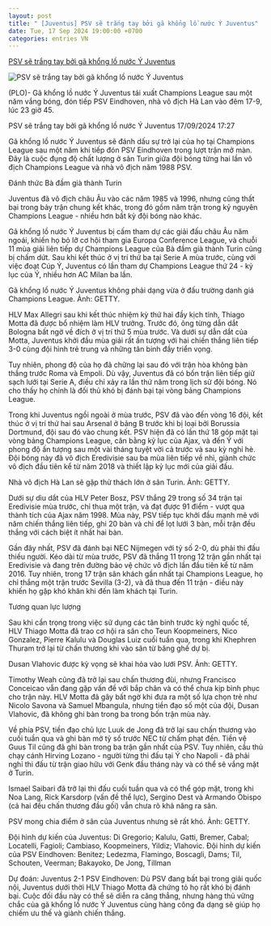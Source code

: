 ```yaml
---
layout: post
title: " [Juventus] PSV sẽ trắng tay bởi gã khổng lồ nước Ý Juventus"
date: Tue, 17 Sep 2024 19:00:00 +0700
categories: entries VN
---
```

[PSV sẽ trắng tay bởi gã khổng lồ nước Ý Juventus](https://plo.vn/psv-se-trang-tay-boi-ga-khong-lo-nuoc-y-juventus-post810506.html)

![PSV sẽ trắng tay bởi gã khổng lồ nước Ý Juventus](https://image.plo.vn/1200x630/Uploaded/2024/kwvobciv/2024_09_17/psv-se-trang-tay-boi-ga-khong-lo-nuoc-y-juventus-2-8023.jpeg.webp)

(PLO)- Gã khổng lồ nước Ý Juventus tái xuất Champions League sau một năm vắng bóng, đón tiếp PSV Eindhoven, nhà vô địch Hà Lan vào đêm 17-9, lúc 23 giờ 45.

PSV sẽ trắng tay bởi gã khổng lồ nước Ý Juventus 17/09/2024 17:27

Gã khổng lồ nước Ý Juventus sẽ đánh dấu sự trở lại của họ tại Champions League sau một năm khi tiếp đón PSV Eindhoven trong lượt trận mở màn. Đây là cuộc đụng độ chất lượng ở sân Turin giữa đội bóng từng hai lần vô địch Champions League và nhà vô địch năm 1988 PSV.

Đánh thức Bà đầm già thành Turin

Juventus đã vô địch châu Âu vào các năm 1985 và 1996, nhưng cũng thất bại trong bảy trận chung kết khác, trong đó gồm năm trận trong kỷ nguyên Champions League - nhiều hơn bất kỳ đội bóng nào khác.

Gã khổng lồ nước Ý Juventus bị cấm tham dự các giải đấu châu Âu năm ngoái, khiến họ bỏ lỡ cơ hội tham gia Europa Conference League, và chuỗi 11 mùa giải liên tiếp dự Champions League của Bà đầm già thành Turin cũng bị chấm dứt. Sau khi kết thúc ở vị trí thứ ba tại Serie A mùa trước, cùng với việc đoạt Cúp Ý, Juventus có lần tham dự Champions League thứ 24 - kỷ lục của Ý, nhiều hơn AC Milan ba lần.

Gã khổng lồ nước Ý Juventus không phải dạng vừa ở đấu trường danh giá Champions League. Ảnh: GETTY.

HLV Max Allegri sau khi kết thúc nhiệm kỳ thứ hai đầy kịch tính, Thiago Motta đã được bổ nhiệm làm HLV trưởng. Trước đó, ông từng dẫn dắt Bologna bất ngờ về đích ở vị trí thứ 5 mùa trước. Và dưới sự dẫn dắt của Motta, Juventus khởi đầu mùa giải rất ấn tượng với hai chiến thắng liên tiếp 3-0 cùng đội hình trẻ trung và những tân binh đầy triển vọng.

Tuy nhiên, phong độ của họ đã chững lại sau đó với trận hòa không bàn thắng trước Roma và Empoli. Dù vậy, Juventus đã có bốn trận liên tiếp giữ sạch lưới tại Serie A, điều chỉ xảy ra lần thứ năm trong lịch sử đội bóng. Nó cho thấy họ chính là đối thủ khó bị đánh bại tại vòng bảng Champions League.

Trong khi Juventus ngồi ngoài ở mùa trước, PSV đã vào đến vòng 16 đội, kết thúc ở vị trí thứ hai sau Arsenal ở bảng B trước khi bị loại bởi Borussia Dortmund, đội sau đó vào chung kết. PSV hiện đã có lần thứ 18 góp mặt tại vòng bảng Champions League, cân bằng kỷ lục của Ajax, và đến Ý với phong độ ấn tượng sau một vài tháng tuyệt vời cả trước và sau kỳ nghỉ hè. Đội bóng này đã vô địch Eredivisie sau ba mùa liên tiếp về nhì, giành chức vô địch đầu tiên kể từ năm 2018 và thiết lập kỷ lục mới của giải đấu.

Nhà vô địch Hà Lan sẽ gặp thử thách lớn ở sân Turin. Ảnh: GETTY.

Dưới sự dìu dắt của HLV Peter Bosz, PSV thắng 29 trong số 34 trận tại Eredivisie mùa trước, chỉ thua một trận, và đạt được 91 điểm - vượt qua thành tích của Ajax năm 1998. Mùa này, PSV tiếp tục khởi đầu mạnh mẽ với năm chiến thắng liên tiếp, ghi 20 bàn và chỉ để lọt lưới 3 bàn, mỗi trận đều thắng với cách biệt ít nhất hai bàn.

Gần đây nhất, PSV đã đánh bại NEC Nijmegen với tỷ số 2-0, dù phải thi đấu thiếu người. Kéo dài từ mùa trước, PSV đã thắng 11 trong 12 trận gần nhất tại Eredivisie và đang trên đường bảo vệ chức vô địch lần đầu tiên kể từ năm 2016. Tuy nhiên, trong 17 trận sân khách gần nhất tại Champions League, họ chỉ thắng một trận trước Sevilla (3-2), và đã thua đến 11 trận - điều này khiến họ gặp khó khăn khi đến làm khách tại Turin.

Tương quan lực lượng

Sau khi cẩn trọng trong việc sử dụng các tân binh trước kỳ nghỉ quốc tế, HLV Thiago Motta đã trao cơ hội ra sân cho Teun Koopmeiners, Nico Gonzalez, Pierre Kalulu và Douglas Luiz cuối tuần qua, trong khi Khephren Thuram trở lại từ chấn thương khi vào sân từ băng ghế dự bị.

Dusan Vlahovic được kỳ vọng sẽ khai hỏa vào lưới PSV. Ảnh: GETTY.

Timothy Weah cũng đã trở lại sau chấn thương đùi, nhưng Francisco Conceicao vẫn đang gặp vấn đề với bắp chân và có thể chưa kịp bình phục cho trận này. HLV Motta đã gây bất ngờ khi đưa ra một số lựa chọn trẻ như Nicolo Savona và Samuel Mbangula, nhưng tiền đạo số một của đội, Dusan Vlahovic, đã không ghi bàn trong ba trong bốn trận mùa này.

Về phía PSV, tiền đạo chủ lực Luuk de Jong đã trở lại sau chấn thương vào cuối tuần qua và ghi bàn mở tỷ số trước NEC từ chấm phạt đền. Tiền vệ Guus Til cũng đã ghi bàn trong ba trận gần nhất của PSV. Tuy nhiên, cầu thủ chạy cánh Hirving Lozano - người từng thi đấu tại Ý cho Napoli - đã phải nghỉ thi đấu từ trận giao hữu với Genk đầu tháng này và có thể sẽ vắng mặt ở Turin.

Ismael Saibari đã trở lại thi đấu cuối tuần qua và có thể góp mặt, trong khi Noa Lang, Rick Karsdorp (vấn đề thể lực), Sergino Dest và Armando Obispo (cả hai đều chấn thương đầu gối) vẫn chưa rõ khả năng ra sân.

PSV mong chia điểm ở sân của Juventus nhưng sẽ rất khó. Ảnh: GETTY.

Đội hình dự kiến của Juventus: Di Gregorio; Kalulu, Gatti, Bremer, Cabal; Locatelli, Fagioli; Cambiaso, Koopmeiners, Yildiz; Vlahovic. Đội hình dự kiến của PSV Eindhoven: Benitez; Ledezma, Flamingo, Boscagli, Dams; Til, Schouten, Veerman; Bakayoko, De Jong, Tillman

Dự đoán: Juventus 2-1 PSV Eindhoven: Dù PSV đang bất bại trong giải quốc nội, Juventus dưới thời HLV Thiago Motta đã chứng tỏ họ rất khó bị đánh bại. Cuộc đối đầu này có thể sẽ diễn ra căng thẳng, nhưng hàng thủ vững chắc của gã khổng lồ nước Ý Juventus cùng hàng công đa dạng sẽ giúp họ chiếm ưu thế và giành chiến thắng.

